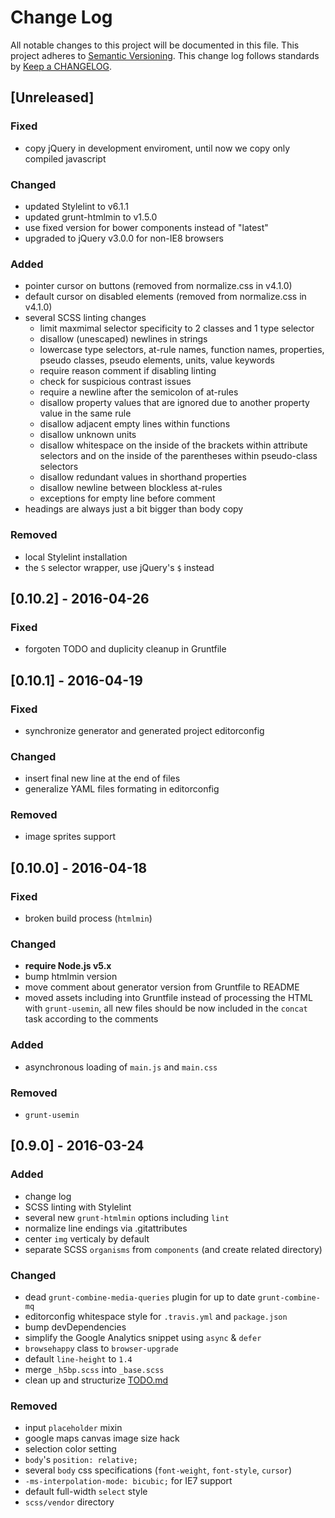 # Change Log
All notable changes to this project will be documented in this file.
This project adheres to [Semantic Versioning](http://semver.org/).
This change log follows standards by [Keep a CHANGELOG](http://keepachangelog.com/).

## [Unreleased]
### Fixed
- copy jQuery in development enviroment, until now we copy only compiled javascript

### Changed
- updated Stylelint to v6.1.1
- updated grunt-htmlmin to v1.5.0
- use fixed version for bower components instead of "latest"
- upgraded to jQuery v3.0.0 for non-IE8 browsers

### Added
- pointer cursor on buttons (removed from normalize.css in v4.1.0)
- default cursor on disabled elements (removed from normalize.css in v4.1.0)
- several SCSS linting changes
	- limit maxmimal selector specificity to 2 classes and 1 type selector
	- disallow (unescaped) newlines in strings
	- lowercase type selectors, at-rule names, function names, properties, pseudo classes, pseudo elements, units, value keywords
	- require reason comment if disabling linting
	- check for suspicious contrast issues
	- require a newline after the semicolon of at-rules
	- disallow property values that are ignored due to another property value in the same rule
	- disallow adjacent empty lines within functions
	- disallow unknown units
	- disallow whitespace on the inside of the brackets within attribute selectors and on the inside of the parentheses within pseudo-class selectors
	- disallow redundant values in shorthand properties
	- disallow newline between blockless at-rules
	- exceptions for empty line before comment
- headings are always just a bit bigger than body copy

### Removed
- local Stylelint installation
- the `S` selector wrapper, use jQuery's `$` instead


## [0.10.2] - 2016-04-26
### Fixed
- forgoten TODO and duplicity cleanup in Gruntfile


## [0.10.1] - 2016-04-19
### Fixed
- synchronize generator and generated project editorconfig

### Changed
- insert final new line at the end of files
- generalize YAML files formating in editorconfig

### Removed
- image sprites support


## [0.10.0] - 2016-04-18
### Fixed
- broken build process (`htmlmin`)

### Changed
- **require Node.js v5.x**
- bump htmlmin version
- move comment about generator version from Gruntfile to README
- moved assets including into Gruntfile instead of processing the HTML with `grunt-usemin`, all new files should be now included in the `concat` task according to the comments

### Added
- asynchronous loading of `main.js` and `main.css`

### Removed
- `grunt-usemin`


## [0.9.0] - 2016-03-24
### Added
- change log
- SCSS linting with Stylelint
- several new `grunt-htmlmin` options including `lint`
- normalize line endings via .gitattributes
- center `img` verticaly by default
- separate SCSS `organisms` from `components` (and create related directory)

### Changed
- dead `grunt-combine-media-queries` plugin for up to date `grunt-combine-mq`
- editorconfig whitespace style for `.travis.yml` and `package.json`
- bump devDependencies
- simplify the Google Analytics snippet using `async` & `defer`
- `browsehappy` class to `browser-upgrade`
- default `line-height` to `1.4`
- merge `_h5bp.scss` into `_base.scss`
- clean up and structurize [TODO.md](TODO.md)

### Removed
- input `placeholder` mixin
- google maps canvas image size hack
- selection color setting
- `body`'s `position: relative;`
- several `body` css specifications (`font-weight`, `font-style`, `cursor`)
- `-ms-interpolation-mode: bicubic;` for IE7 support
- default full-width `select` style
- `scss/vendor` directory
